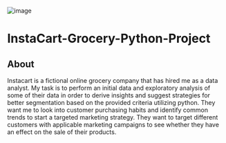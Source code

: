 ![image](https://user-images.githubusercontent.com/96442962/146994386-65e2c4d9-04f4-4020-90ec-f4cc2a1dfdc0.png)
# InstaCart-Grocery-Python-Project

## About
Instacart is a fictional online grocery company that has hired me as a data analyst. My task is to perform an initial data and exploratory analysis of some of their data in order to derive insights and suggest strategies for better segmentation based on the provided criteria utilizing python. They want me to look into customer purchasing habits and identify common trends to start a targeted marketing strategy. They want to target different customers with applicable marketing campaigns to see whether they have an effect on the sale of their products.
